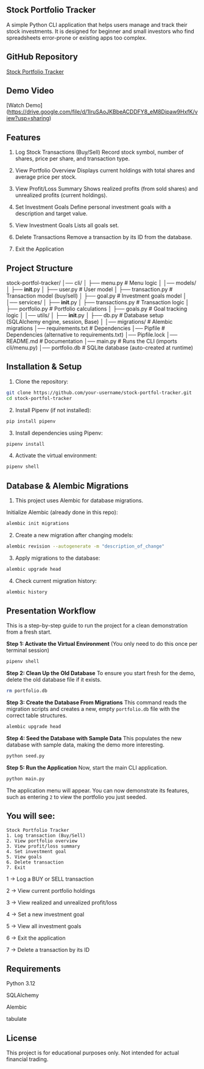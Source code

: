 ## Stock Portfolio Tracker

A simple Python CLI application that helps users manage and track their stock investments.
It is designed for beginner and small investors who find spreadsheets error-prone or existing apps too complex.

## GitHub Repository

[Stock Portfolio Tracker](https://github.com/your-username/stock-portfol-tracker)


## Demo Video

[Watch Demo] (https://drive.google.com/file/d/1IruSAoJKBbeACDDFY8_eM8Dipaw9HxfK/view?usp=sharing)


## Features

1. Log Stock Transactions (Buy/Sell)
Record stock symbol, number of shares, price per share, and transaction type.

2. View Portfolio Overview
Displays current holdings with total shares and average price per stock.

3. View Profit/Loss Summary
Shows realized profits (from sold shares) and unrealized profits (current holdings).

4. Set Investment Goals
Define personal investment goals with a description and target value.

5. View Investment Goals
Lists all goals set.

6. Delete Transactions
Remove a transaction by its ID from the database.

7. Exit the Application

## Project Structure

stock-portfol-tracker/
│── cli/
│   ├── menu.py          # Menu logic
│
│── models/
│   ├── __init__.py
│   ├── user.py          # User model
│   ├── transaction.py   # Transaction model (buy/sell)
│   ├── goal.py          # Investment goals model
│
│── services/
│   ├── __init__.py
│   ├── transactions.py  # Transaction logic
│   ├── portfolio.py     # Portfolio calculations
│   ├── goals.py         # Goal tracking logic
│
│── utils/
│   ├── __init__.py
│   ├── db.py            # Database setup (SQLAlchemy engine, session, Base)
│
│── migrations/          # Alembic migrations
│── requirements.txt     # Dependencies
│── Pipfile              # Dependencies (alternative to requirements.txt)
│── Pipfile.lock
│── README.md            # Documentation
│── main.py              # Runs the CLI (imports cli/menu.py)
│── portfolio.db         # SQLite database (auto-created at runtime)


## Installation & Setup

1. Clone the repository:

```bash
git clone https://github.com/your-username/stock-portfol-tracker.git
cd stock-portfol-tracker
```

2. Install Pipenv (if not installed):

```bash
pip install pipenv
```

3. Install dependencies using Pipenv:

```bash
pipenv install
```

4. Activate the virtual environment:

```bash
pipenv shell
```


## Database & Alembic Migrations

1. This project uses Alembic for database migrations.

Initialize Alembic (already done in this repo):

```bash
alembic init migrations
```

2. Create a new migration after changing models:

```bash
alembic revision --autogenerate -m "description_of_change"
```

3. Apply migrations to the database:

```bash
alembic upgrade head
```

4. Check current migration history:

```bash
alembic history
```

## Presentation Workflow

This is a step-by-step guide to run the project for a clean demonstration from a fresh start.

**Step 1: Activate the Virtual Environment**
(You only need to do this once per terminal session)
```bash
pipenv shell
```

**Step 2: Clean Up the Old Database**
To ensure you start fresh for the demo, delete the old database file if it exists.
```bash
rm portfolio.db
```

**Step 3: Create the Database From Migrations**
This command reads the migration scripts and creates a new, empty `portfolio.db` file with the correct table structures.
```bash
alembic upgrade head
```

**Step 4: Seed the Database with Sample Data**
This populates the new database with sample data, making the demo more interesting.
```bash
python seed.py
```

**Step 5: Run the Application**
Now, start the main CLI application.
```bash
python main.py
```
The application menu will appear. You can now demonstrate its features, such as entering `2` to view the portfolio you just seeded.

## You will see:

```
Stock Portfolio Tracker
1. Log transaction (Buy/Sell)
2. View portfolio overview
3. View profit/loss summary
4. Set investment goal
5. View goals
6. Delete transaction
7. Exit
```

1 → Log a BUY or SELL transaction

2 → View current portfolio holdings

3 → View realized and unrealized profit/loss

4 → Set a new investment goal

5 → View all investment goals

6 → Exit the application

7 → Delete a transaction by its ID

## Requirements

Python 3.12

SQLAlchemy

Alembic

tabulate

## License

This project is for educational purposes only.
Not intended for actual financial trading.
